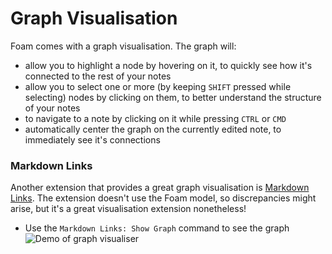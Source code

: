 # Graph Visualisation

Foam comes with a graph visualisation.
The graph will:
- allow you to highlight a node by hovering on it, to quickly see how it's connected to the rest of your notes
- allow you to select one or more (by keeping `SHIFT` pressed while selecting) nodes by clicking on them, to better understand the structure of your notes
- to navigate to a note by clicking on it while pressing `CTRL` or `CMD`
- automatically center the graph on the currently edited note, to immediately see it's connections

### Markdown Links
Another extension that provides a great graph visualisation is [Markdown Links](https://marketplace.visualstudio.com/items?itemName=tchayen.markdown-links).
The extension doesn't use the Foam model, so discrepancies might arise, but it's a great visualisation extension nonetheless!

- Use the `Markdown Links: Show Graph` command to see the graph
![Demo of graph visualiser](../assets/images/foam-navigation-demo.gif)

